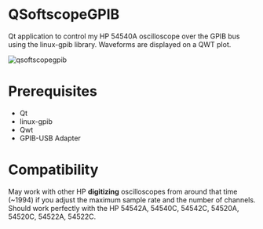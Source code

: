 # QSoftscopeGPIB
Qt application to control my HP 54540A oscilloscope over the GPIB bus using the linux-gpib library. Waveforms are displayed on a QWT plot.

![qsoftscopegpib](https://user-images.githubusercontent.com/26282917/128179809-73a4975a-43f7-43fa-88c0-ae81c8fdfa0f.png)

# Prerequisites
- Qt
- linux-gpib
- Qwt
- GPIB-USB Adapter

# Compatibility
May work with other HP **digitizing** oscilloscopes from around that time (~1994) if you adjust the maximum sample rate and the number of channels.
Should work perfectly with the HP 54542A, 54540C, 54542C, 54520A, 54520C, 54522A, 54522C.
